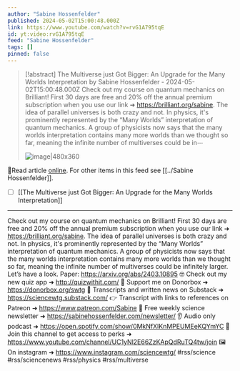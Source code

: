 ```yaml
---
author: "Sabine Hossenfelder"
published: 2024-05-02T15:00:48.000Z
link: https://www.youtube.com/watch?v=rvG1A795tqE
id: yt:video:rvG1A795tqE
feed: "Sabine Hossenfelder"
tags: []
pinned: false
---
```

> [!abstract] The Multiverse just Got Bigger: An Upgrade for the Many Worlds Interpretation by Sabine Hossenfelder - 2024-05-02T15:00:48.000Z
> Check out my course on quantum mechanics on Brilliant! First 30 days are free and 20% off the annual premium subscription when you use our link ➜ https://brilliant.org/sabine. The idea of parallel universes is both crazy and not. In physics, it's prominently represented by the “Many Worlds” interpretation of quantum mechanics. A group of physicists now says that the many worlds interpretation contains many more worlds than we thought so far, meaning the infinite number of multiverses could be in⋯
>
> ![image|480x360](https://i3.ytimg.com/vi/rvG1A795tqE/hqdefault.jpg)

🔗Read article [online](https://www.youtube.com/watch?v=rvG1A795tqE). For other items in this feed see [[../Sabine Hossenfelder]].

- [ ] [[The Multiverse just Got Bigger꞉ An Upgrade for the Many Worlds Interpretation]]
- - -
Check out my course on quantum mechanics on Brilliant! First 30 days are free and 20% off the annual premium subscription when you use our link ➜ https://brilliant.org/sabine. The idea of parallel universes is both crazy and not. In physics, it's prominently represented by the “Many Worlds” interpretation of quantum mechanics. A group of physicists now says that the many worlds interpretation contains many more worlds than we thought so far, meaning the infinite number of multiverses could be infinitely larger. Let’s have a look. Paper: https://arxiv.org/abs/2403.10895 🤓 Check out my new quiz app ➜ http://quizwithit.com/ 💌 Support me on Donorbox ➜ https://donorbox.org/swtg 📝 Transcripts and written news on Substack ➜ https://sciencewtg.substack.com/ 👉 Transcript with links to references on Patreon ➜ https://www.patreon.com/Sabine 📩 Free weekly science newsletter ➜ https://sabinehossenfelder.com/newsletter/ 👂 Audio only podcast ➜ https://open.spotify.com/show/0MkNfXlKnMPEUMEeKQYmYC 🔗 Join this channel to get access to perks ➜ https://www.youtube.com/channel/UC1yNl2E66ZzKApQdRuTQ4tw/join 🖼️ On instagram ➜ https://www.instagram.com/sciencewtg/ #rss/science #rss/sciencenews #rss/physics #rss/multiverse
